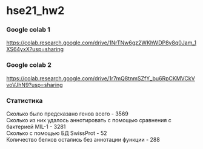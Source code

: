 # hse21_hw2

<h3> Google colab 1 </h3>

https://colab.research.google.com/drive/1NrTNw6gz2WKhWDP8y8q0Jam_1XS64yxX?usp=sharing 

<h3> Google colab 2 </h3>

https://colab.research.google.com/drive/1r7mQ8tnmSZfY_bu6RpCKMVCkVvoVJhN9?usp=sharing

<h3> Статистика </h3>
Сколько было предсказано генов всего - 3569 <br>
Сколько из них удалось аннотировать с помощью сравнения с бактерией MIL-1 - 3281 <br>
Сколько с помощью БД SwissProt - 52<br>
Количество белков остались без аннотации функции - 288
